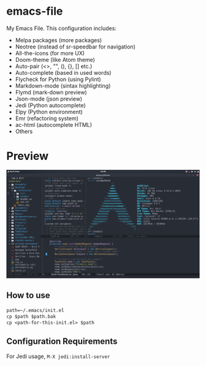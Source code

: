 # emacs-file
My Emacs File. This configuration includes:
* Melpa packages (more packages)
* Neotree (instead of sr-speedbar for navigation)
* All-the-icons (for more UX)
* Doom-theme (like Atom theme)
* Auto-pair (<>, "", (), {}, [] etc.)
* Auto-complete (based in used words)
* Flycheck for Python (using Pylint)
* Markdown-mode (sintax highlighting)
* Flymd (mark-down preview)
* Json-mode (json preview)
* Jedi (Python autocomplete)
* Elpy (Python environment)
* Emr (refactoring system)
* ac-html (autocomplete HTML)
* Others

# Preview

<p align="center">
    <img src="preview/preview.png"></img>
</p>

## How to use
```
path=~/.emacs/init.el 
cp $path $path.bak
cp <path-for-this-init.el> $path
```

## Configuration Requirements
For Jedi usage, `M-X jedi:install-server`
